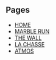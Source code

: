 ## Pages

- [HOME]
- [MARBLE RUN]
- [THE WALL]
- [LA CHASSE]
- [ATMOS]

[HOME]: <https://pruebitas.vercel.app>
[MARBLE RUN]: <https://pruebitas.vercel.app/marble-run>
[THE WALL]: <https://pruebitas.vercel.app/the-wall>
[LA CHASSE]: <https://pruebitas.vercel.app/la-chasse>
[ATMOS]: <https://pruebitas.vercel.app/atmos>
